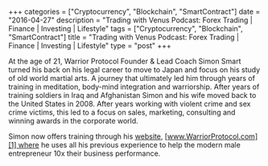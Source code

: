 +++
categories = ["Cryptocurrency", "Blockchain", "SmartContract"]
date = "2016-04-27"
description = "Trading with Venus Podcast: Forex Trading | Finance | Investing | Lifestyle"
tags = ["Cryptocurrency", "Blockchain", "SmartContract"]
title = "Trading with Venus Podcast: Forex Trading | Finance | Investing | Lifestyle"
type = "post"
+++

At the age of 21, Warrior Protocol Founder & Lead Coach Simon Smart
turned his back on his legal career to move to Japan and focus on his
study of old world martial arts. A journey that ultimately led him
through years of training in meditation, body-mind integration and
warriorship. After years of training soldiers in Iraq and Afghanistan
Simon and his wife moved back to the United States in 2008. After years
working with violent crime and sex crime victims, this led to a focus on
sales, marketing, consulting and winning awards in the corporate world.

Simon now offers training through his [website](https://www.playgroundfx.com/blog/website-for-forex-trading/),
[www.WarriorProtocol.com][1] where he uses all his previous experience
to help the modern male entrepreneur 10x their business performance.

   [1]: http://www.WarriorProtocol.com